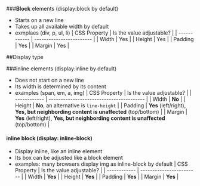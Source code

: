 ###**Block** elements (display:block by default)

- Starts on a new line
- Takes up all available width by default
- exmplaes (div, p, ul, li)
  | CSS Property | Is the value adjustable? |
  | ------------ | ------------------------ |
  | Width        | Yes                      |
  | Height       | Yes                      |
  | Padding      | Yes                      |
  | Margin       | Yes                      |

##Display type

###inline elements (display:inline by default)

- Does not start on a new line
- Its width is determined by its content
- examples (span, em, a, img)
  | CSS Property | Is the value adjustable?                 |
  | ------------ | ---------------------------------------- |
  | Width        | **No**                                   |
  | Height       | **No**, an alternative is `line-height`  |
  | Padding      | **Yes** (left/right), **Yes, but neighbording content is unaffected** (top/bottom) |
  | Margin       | **Yes** (left/right), **Yes, but neighbording content is unaffected**  (top/bottom) |

#### **inline block** (display: inline-block)

- Display inline, like an inline element
- Its box can be adjusted like a block element
- examples: many browsers display img as inline-block by default
  | CSS Property | Is the value adjustable? |
  | ------------ | ------------------------ |
  | Width        | **Yes**                  |
  | Height       | **Yes**                  |
  | Padding      | **Yes**                  |
  | Margin       | **Yes**                  |